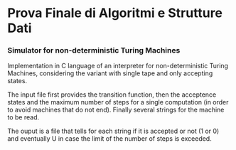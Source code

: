 # Prova Finale di Algoritmi e Strutture Dati 
### Simulator for non-deterministic Turing Machines 

Implementation in C language of an interpreter for non-deterministic Turing Machines, considering the variant with single tape and only accepting states.

The input file first provides the transition function, then the acceptence states and the maximum number of steps for a single computation (in order to avoid machines that do not end). Finally several strings for the machine to be read.

The ouput is a file that tells for each string if it is accepted or not (1 or 0) and eventually U in case the limit of the number of steps is exceeded.
